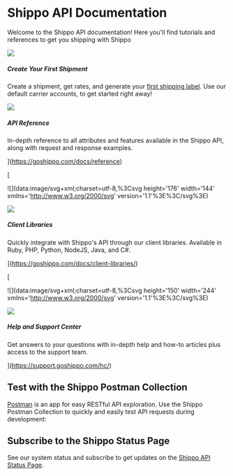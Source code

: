 Shippo API Documentation
========================

Welcome to the Shippo API documentation! Here you'll find tutorials and references to get you shipping with Shippo 

![](https://goshippo.com/static/38de7cfe319382a539c7fe568d6bf5ed/6bf18/create_first_shipment%402x.png)

##### Create Your First Shipment

Create a shipment, get rates, and generate your [first shipping label](https://goshippo.com/docs/shipping-labels/). Use our default carrier accounts, to get started right away!



![](https://goshippo.com/static/e80b6e86b3e95d8415d925cb1b16529c/7ce73/api_reference%402x.png)

##### API Reference

In-depth reference to all attributes and features available in the Shippo API, along with request and response examples.

](https://goshippo.com/docs/reference)

[

![](data:image/svg+xml;charset=utf-8,%3Csvg height='176' width='144' xmlns='http://www.w3.org/2000/svg' version='1.1'%3E%3C/svg%3E)

![](https://goshippo.com/static/b7d60148366edc0a14fb6e80922b51ee/a3566/client_libraries%402x.png)

##### Client Libraries

Quickly integrate with Shippo's API through our client libraries. Available in Ruby, PHP, Python, NodeJS, Java, and C#.

](https://goshippo.com/docs/client-libraries/)

[

![](data:image/svg+xml;charset=utf-8,%3Csvg height='150' width='244' xmlns='http://www.w3.org/2000/svg' version='1.1'%3E%3C/svg%3E)

![](https://goshippo.com/static/975174770579ebaed5dd4400afa2db3b/e6aea/api_status_updates%402x.png)

##### Help and Support Center

Get answers to your questions with in-depth help and how-to articles plus access to the support team.

](https://support.goshippo.com/hc/)

Test with the Shippo Postman Collection
---------------------------------------

[Postman](https://www.postman.com/) is an app for easy RESTful API exploration. Use the Shippo Postman Collection to quickly and easily test API requests during development:

Subscribe to the Shippo Status Page
-----------------------------------

See our system status and subscribe to get updates on the [Shippo API Status Page](https://status.goshippo.com/).
